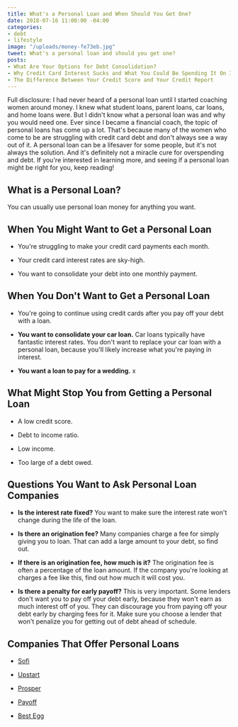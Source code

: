 ```yaml
---
title: What's a Personal Loan and When Should You Get One?
date: 2018-07-16 11:00:00 -04:00
categories:
- debt
- lifestyle
image: "/uploads/money-fe73eb.jpg"
tweet: What's a personal loan and should you get one?
posts:
- What Are Your Options for Debt Consolidation?
- Why Credit Card Interest Sucks and What You Could Be Spending It On Instead
- The Difference Between Your Credit Score and Your Credit Report
---
```


Full disclosure: I had never heard of a personal loan until I started coaching women around money. I knew what student loans, parent loans, car loans, and home loans were. But I didn't know what a personal loan was and why you would need one. Ever since I became a financial coach, the topic of personal loans has come up a lot. That's because many of the women who come to be are struggling with credit card debt and don't always see a way out of it. A personal loan can be a lifesaver for some people, but it's not always the solution. And it's definitely not a miracle cure for overspending and debt. If you're interested in learning more, and seeing if a personal loan might be right for you, keep reading!

## What is a Personal Loan?

You can usually use personal loan money for anything you want. 

## When You Might Want to Get a Personal Loan

* You're struggling to make your credit card payments each month.

* Your credit card interest rates are sky-high.

* You want to consolidate your debt into one monthly payment.

## When You Don't Want to Get a Personal Loan

* You're going to continue using credit cards after you pay off your debt with a loan.

* **You want to consolidate your car loan.** Car loans typically have fantastic interest rates. You don't want to replace your car loan with a personal loan, because you'll likely increase what you're paying in interest.

* **You want a loan to pay for a wedding.** x

## What Might Stop You from Getting a Personal Loan

* A low credit score.

* Debt to income ratio.

* Low income.

* Too large of a debt owed.

## Questions You Want to Ask Personal Loan Companies

* **Is the interest rate fixed?** You want to make sure the interest rate won't change during the life of the loan.

* **Is there an origination fee?** Many companies charge a fee for simply giving you to loan. That can add a large amount to your debt, so find out.

* **If there is an origination fee, how much is it?** The origination fee is often a percentage of the loan amount. If the company you're looking at charges a fee like this, find out how much it will cost you.

* **Is there a penalty for early payoff?** This is very important. Some lenders don't want you to pay off your debt early, because they won't earn as much interest off of you. They can discourage you from paying off your debt early by charging fees for it. Make sure you choose a lender that won't penalize you for getting out of debt ahead of schedule.

## Companies That Offer Personal Loans

* [Sofi](https://www.sofi.com/)

* [Upstart](http://www.upstart.com)

* [Prosper](https://www.prosper.com/)

* [Payoff](https://www.payoff.com/)

* [Best Egg](https://www.bestegg.com/)